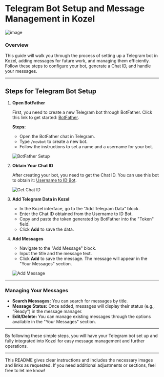 



# Telegram Bot Setup and Message Management in Kozel


![image](https://github.com/user-attachments/assets/4968a845-deeb-4297-9d47-59b8aa2545cc)

### Overview

This guide will walk you through the process of setting up a Telegram bot in Kozel, adding messages for future work, and managing them efficiently. Follow these steps to configure your bot, generate a Chat ID, and handle your messages.

---

## Steps for Telegram Bot Setup

1. **Open BotFather**

   First, you need to create a new Telegram bot through BotFather. Click this link to get started: [BotFather](https://t.me/BotFather).

   **Steps:**
   - Open the BotFather chat in Telegram.
   - Type `/newbot` to create a new bot.
   - Follow the instructions to set a name and a username for your bot.
   
   ![BotFather Setup](https://github.com/user-attachments/assets/bce3e6b4-5fc7-4912-b642-c84fea50999f)

2. **Obtain Your Chat ID**

   After creating your bot, you need to get the Chat ID. You can use this bot to obtain it: [Username to ID Bot](https://t.me/username_to_id_bot).

   ![Get Chat ID](https://github.com/user-attachments/assets/ca980d5b-d1bf-485c-a65d-92f85f6fc006)

3. **Add Telegram Data in Kozel**

   - In the Kozel interface, go to the "Add Telegram Data" block.
   - Enter the Chat ID obtained from the Username to ID Bot.
   - Copy and paste the token generated by BotFather into the "Token" field.
   - Click **Add** to save the data.

4. **Add Messages**

   - Navigate to the "Add Message" block.
   - Input the title and the message text.
   - Click **Add** to save the message. The message will appear in the "Your Messages" section.

   ![Add Message](https://github.com/user-attachments/assets/cf38f1c9-f727-4622-9e5b-77bbb014bd1a)

---

### Managing Your Messages

- **Search Messages:** You can search for messages by title.
- **Message Status:** Once added, messages will display their status (e.g., "Ready") in the message manager.
- **Edit/Delete:** You can manage existing messages through the options available in the "Your Messages" section.

---

By following these simple steps, you will have your Telegram bot set up and fully integrated into Kozel for easy message management and further operations.

---

This README gives clear instructions and includes the necessary images and links as requested. If you need additional adjustments or sections, feel free to let me know!
